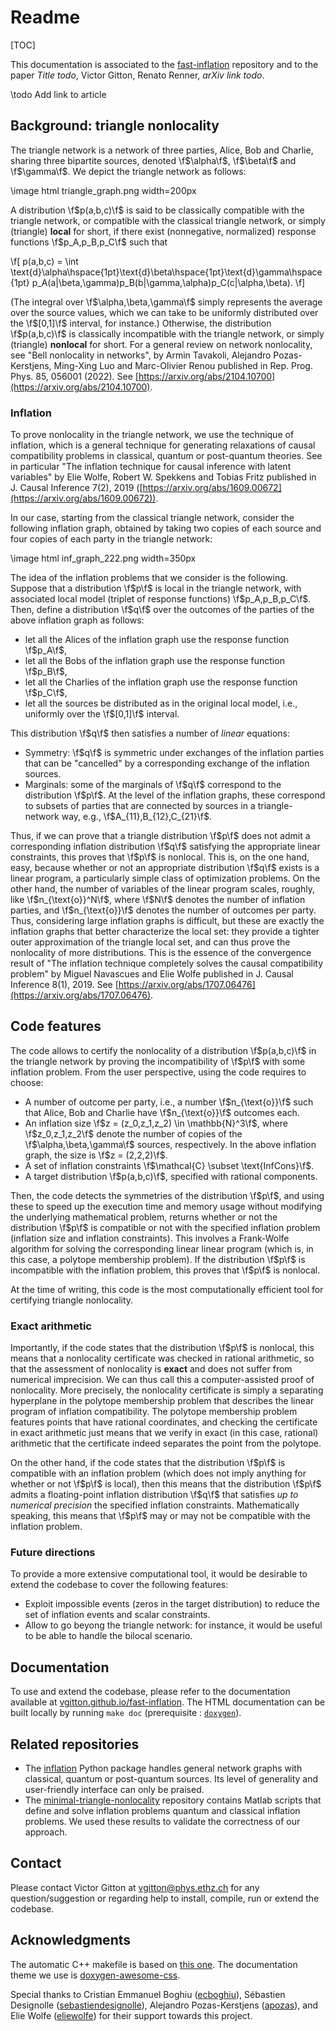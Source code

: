# Readme

[TOC]

This documentation is associated to the [fast-inflation](https://github.com/vgitton/fast-inflation) repository and to the paper *Title todo*, Victor Gitton, Renato Renner, *arXiv link todo*.

\todo Add link to article

## Background: triangle nonlocality

The triangle network is a network of three parties, Alice, Bob and Charlie, sharing three bipartite sources, denoted \f$\alpha\f$, \f$\beta\f$ and \f$\gamma\f$.
We depict the triangle network as follows:

\image html triangle_graph.png width=200px

A distribution \f$p(a,b,c)\f$ is said to be classically compatible with the triangle network, or compatible with the classical triangle network, or simply (triangle) **local** for short, if there exist (nonnegative, normalized) response functions \f$p_A,p_B,p_C\f$ such that 

\f[
    p(a,b,c) = \int \text{d}\alpha\hspace{1pt}\text{d}\beta\hspace{1pt}\text{d}\gamma\hspace{1pt} p_A(a|\beta,\gamma)p_B(b|\gamma,\alpha)p_C(c|\alpha,\beta). 
\f]

(The integral over \f$\alpha,\beta,\gamma\f$ simply represents the average over the source values, which we can take to be uniformly distributed over the \f$[0,1]\f$ interval, for instance.)
Otherwise, the distribution \f$p(a,b,c)\f$ is classically incompatible with the triangle network, or simply (triangle) **nonlocal** for short.
For a general review on network nonlocality, see "Bell nonlocality in networks", by Armin Tavakoli, Alejandro Pozas-Kerstjens, Ming-Xing Luo and Marc-Olivier Renou published in Rep. Prog. Phys. 85, 056001 (2022).
See [https://arxiv.org/abs/2104.10700](https://arxiv.org/abs/2104.10700).

### Inflation

To prove nonlocality in the triangle network, we use the technique of inflation, which is a general technique for generating relaxations of causal compatibility problems in classical, quantum or post-quantum theories.
See in particular "The inflation technique for causal inference with latent variables" by Elie Wolfe, Robert W. Spekkens and Tobias Fritz published in J. Causal Inference 7(2), 2019 ([https://arxiv.org/abs/1609.00672](https://arxiv.org/abs/1609.00672)).

In our case, starting from the classical triangle network, consider the following inflation graph, obtained by taking two copies of each source and four copies of each party in the triangle network:

\image html inf_graph_222.png width=350px

The idea of the inflation problems that we consider is the following.
Suppose that a distribution \f$p\f$ is local in the triangle network, with associated local model (triplet of response functions) \f$p_A,p_B,p_C\f$.
Then, define a distribution \f$q\f$ over the outcomes of the parties of the above inflation graph as follows:
- let all the Alices of the inflation graph use the response function \f$p_A\f$,
- let all the Bobs of the inflation graph use the response function \f$p_B\f$,
- let all the Charlies of the inflation graph use the response function \f$p_C\f$,
- let all the sources be distributed as in the original local model, i.e., uniformly over the \f$[0,1]\f$ interval.

This distribution \f$q\f$ then satisfies a number of *linear* equations:
- Symmetry: \f$q\f$ is symmetric under exchanges of the inflation parties that can be "cancelled" by a corresponding exchange of the inflation sources.
- Marginals: some of the marginals of \f$q\f$ correspond to the distribution \f$p\f$.
  At the level of the inflation graphs, these correspond to subsets of parties that are connected by sources in a triangle-network way, e.g., \f$A_{11},B_{12},C_{21}\f$.

Thus, if we can prove that a triangle distribution \f$p\f$ does not admit a corresponding inflation distribution \f$q\f$ satisfying the appropriate linear constraints, this proves that \f$p\f$ is nonlocal.
This is, on the one hand, easy, because whether or not an appropriate distribution \f$q\f$ exists is a linear program, a particularly simple class of optimization problems.
On the other hand, the number of variables of the linear program scales, roughly, like \f$n_{\text{o}}^N\f$, where \f$N\f$ denotes the number of inflation parties, and \f$n_{\text{o}}\f$ denotes the number of outcomes per party.
Thus, considering large inflation graphs is difficult, but these are exactly the inflation graphs that better characterize the local set: they provide a tighter outer approximation of the triangle local set, and can thus prove the nonlocality of more distributions.
This is the essence of the convergence result of "The inflation technique completely solves the causal compatibility problem" by Miguel Navascues and Elie Wolfe published in J. Causal Inference 8(1), 2019.
See [https://arxiv.org/abs/1707.06476](https://arxiv.org/abs/1707.06476).

## Code features

The code allows to certify the nonlocality of a distribution \f$p(a,b,c)\f$ in the triangle network by proving the incompatibility of \f$p\f$ with some inflation problem.
From the user perspective, using the code requires to choose:
- A number of outcome per party, i.e., a number \f$n_{\text{o}}\f$ such that Alice, Bob and Charlie have \f$n_{\text{o}}\f$ outcomes each.
- An inflation size \f$z = (z_0,z_1,z_2) \in \mathbb{N}^3\f$, where \f$z_0,z_1,z_2\f$ denote the number of copies of the \f$\alpha,\beta,\gamma\f$ sources, respectively.
  In the above inflation graph, the size is \f$z = (2,2,2)\f$.
- A set of inflation constraints \f$\mathcal{C} \subset \text{InfCons}\f$.
- A target distribution \f$p(a,b,c)\f$, specified with rational components.

Then, the code detects the symmetries of the distribution \f$p\f$, and using these to speed up the execution time and memory usage without modifying the underlying mathematical problem, returns whether or not the distribution \f$p\f$ is compatible or not with the specified inflation problem (inflation size and inflation constraints).
This involves a Frank-Wolfe algorithm for solving the corresponding linear linear program (which is, in this case, a polytope membership problem).
If the distribution \f$p\f$ is incompatible with the inflation problem, this proves that \f$p\f$ is nonlocal.

At the time of writing, this code is the most computationally efficient tool for certifying triangle nonlocality.

### Exact arithmetic

Importantly, if the code states that the distribution \f$p\f$ is nonlocal, this means that a nonlocality certificate was checked in rational arithmetic, so that the assessment of nonlocality is **exact** and does not suffer from numerical imprecision.
We can thus call this a computer-assisted proof of nonlocality.
More precisely, the nonlocality certificate is simply a separating hyperplane in the polytope membership problem that describes the linear program of inflation compatibility.
The polytope membership problem features points that have rational coordinates, and checking the certificate in exact arithmetic just means that we verify in exact (in this case, rational) arithmetic that the certificate indeed separates the point from the polytope.

On the other hand, if the code states that the distribution \f$p\f$ is compatible with an inflation problem (which does not imply anything for whether or not \f$p\f$ is local), then this means that the distribution \f$p\f$ admits a floating-point inflation distribution \f$q\f$ that satisfies *up to numerical precision* the specified inflation constraints.
Mathematically speaking, this means that \f$p\f$ may or may not be compatible with the inflation problem.

### Future directions

To provide a more extensive computational tool, it would be desirable to extend the codebase to cover the following features:
- Exploit impossible events (zeros in the target distribution) to reduce the set of inflation events and scalar constraints.
- Allow to go beyong the triangle network: for instance, it would be useful to be able to handle the bilocal scenario.

## Documentation  

To use and extend the codebase, please refer to the documentation available at [vgitton.github.io/fast-inflation](https://vgitton.github.io/fast-inflation/index.html).
The HTML documentation can be built locally by running `make doc` (prerequisite : [`doxygen`](https://www.doxygen.nl/manual/index.html)).

## Related repositories

- The [inflation](https://github.com/ecboghiu/inflation) Python package handles general network graphs with classical, quantum or post-quantum sources.
  Its level of generality and user-friendly interface can only be praised.
- The [minimal-triangle-nonlocality](https://github.com/apozas/minimal-triangle-nonlocality) repository contains Matlab scripts that define and solve inflation problems quantum and classical inflation problems.
  We used these results to validate the correctness of our approach.

## Contact

Please contact Victor Gitton at [vgitton@phys.ethz.ch](mailto:vgitton@phys.ethz.ch) for any question/suggestion or regarding help to install, compile, run or extend the codebase.

## Acknowledgments

The automatic C++ makefile is based on [this one](https://gist.github.com/maxtruxa/4b3929e118914ccef057f8a05c614b0f).
The documentation theme we use is [doxygen-awesome-css](https://github.com/jothepro/doxygen-awesome-css).

Special thanks to 
Cristian Emmanuel Boghiu ([ecboghiu](https://github.com/ecboghiu)),
Sébastien Designolle ([sebastiendesignolle](https://github.com/sebastiendesignolle)),
Alejandro Pozas-Kerstjens ([apozas](https://github.com/apozas)),
and Elie Wolfe ([eliewolfe](https://github.com/eliewolfe))
for their support towards this project.

